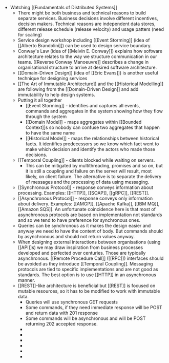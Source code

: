- Watching [[Fundamentals of Distributed Systems]]
	- There might be both business and technical reasons to build separate services. Business decisions involve different incentives, decision makers. Technical reasons are independent data stores, different release schedule (release velocity) and usage patters (need for scaling)
	- Service design workshop including [[Event Storming]] (idea of [[Alberto Brandolini]]) can be used to design service boundary.
	- Conway's Law (idea of [[Melvin E. Conway]]) explains how software architecture relates to the way we structure communication in our teams. [[Reverse Conway Manoeuvre]] describes a change in organisational structure to arrive at desired software architecture.
	- [[Domain-Driven Design]] (idea of [[Eric Evans]]) is another useful technique for designing services
	- [[The Art of Immutable Architecture]] and the [[Historical Modelling]] are following from the [[Domain-Driven Design]] and add immutability to help design systems.
	- Putting it all together
		- [[Event Storming]] - identifies and captures all events, commands and aggregates in the system showing how they flow through the system
		- [[Domain Model]] - maps aggregates within [[Bounded Context]]s so nobody can confuse two aggregates that happen to have the same name
		- [[Historical Model]] - maps the relationships between historical facts. It identifies predecessors so we know which fact went to make which decision and identify the actors who made those decisions.
	- [[Temporal Coupling]] - clients blocked while waiting on servers.
		- This can be mitigated by multithreading, promises and so on, but it is still a coupling and failure on the server will result, most likely, on client failure. The alternative is to separate the delivery of messages and the processing of data using messaging.
	- [[Synchronous Protocol]] - response conveys information about processing. Examples: [[HTTP]], [[SOAP]], [[gRPC]], [[REST]].
	- [[Asynchronous Protocol]] - response conveys only information about delivery. Examples: [[AMGP]], [[Apache Kafka]], [[IBM MQ]], [[Amazon SQS]]. An unfortunate coincidence here is that most of asynchronous protocols are based on implementation not standards and so we tend to have preference for synchronous ones.
	- Queries can be synchronous as it makes the design easier and anyway we need to have the content of body. But commands should by asynchronous and should not return values anyway.
	- When designing external interactions between organisations (using [[API]]s) we may draw inspiration from business processes developed and perfected over centuries. Those are typically asynchronous. [[Remote Procedure Call]] ([[RPC]]) interfaces should be avoided as they introduce [[Temporal Coupling]]. Messaging protocols are tied to specific implementations and are not good as standards. The best option is to use [[HTTP]] in an asynchronous manner.
	- [[REST]]-like architecture is beneficial but [[REST]] is focused on mutable resources, so it has to be modified to work with immutable data.
		- Queries will use synchronous GET requests
		- Some commands, if they need immediate response will be POST and return data with 201 response
		- Some commands will be asynchronous and will be POST returning 202 accepted response.
		-
		-
		-
		-
		-
		-